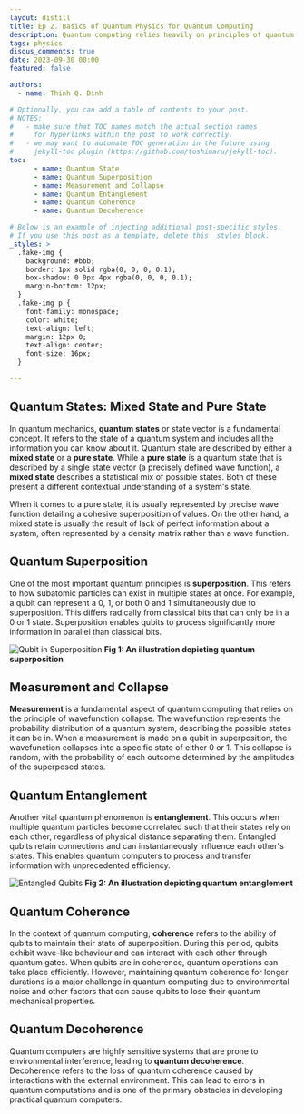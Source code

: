 ```yaml
---
layout: distill
title: Ep 2. Basics of Quantum Physics for Quantum Computing
description: Quantum computing relies heavily on principles of quantum physics to achieve its enhanced computational capabilities. Grasping some core quantum concepts is key to comprehending quantum computing on a deeper level. 
tags: physics
disqus_comments: true
date: 2023-09-30 00:00
featured: false

authors:
  - name: Thinh Q. Dinh

# Optionally, you can add a table of contents to your post.
# NOTES:
#   - make sure that TOC names match the actual section names
#     for hyperlinks within the post to work correctly.
#   - we may want to automate TOC generation in the future using
#     jekyll-toc plugin (https://github.com/toshimaru/jekyll-toc).
toc:
      - name: Quantum State
      - name: Quantum Superposition
      - name: Measurement and Collapse
      - name: Quantum Entanglement 
      - name: Quantum Coherence
      - name: Quantum Decoherence

# Below is an example of injecting additional post-specific styles.
# If you use this post as a template, delete this _styles block.
_styles: >
  .fake-img {
    background: #bbb;
    border: 1px solid rgba(0, 0, 0, 0.1);
    box-shadow: 0 0px 4px rgba(0, 0, 0, 0.1);
    margin-bottom: 12px;
  }
  .fake-img p {
    font-family: monospace;
    color: white;
    text-align: left;
    margin: 12px 0;
    text-align: center;
    font-size: 16px;
  }

---
```


## Quantum States: Mixed State and Pure State

In quantum mechanics, **quantum states** or state vector is a fundamental concept. It refers to the state of a quantum system and includes all the information you can know about it. Quantum state are described by either a **mixed state** or a **pure state**. While a **pure state** is a quantum state that is described by a single state vector (a precisely defined wave function), a **mixed state** describes a statistical mix of possible states. Both of these present a different contextual understanding of a system's state.

When it comes to a pure state, it is usually represented by precise wave function detailing a cohesive superposition of values. On the other hand, a mixed state is usually the result of lack of perfect information about a system, often represented by a density matrix rather than a wave function.


## Quantum Superposition

One of the most important quantum principles is **superposition**. This refers to how subatomic particles can exist in multiple states at once. For example, a qubit can represent a 0, 1, or both 0 and 1 simultaneously due to superposition. This differs radically from classical bits that can only be in a 0 or 1 state. Superposition enables qubits to process significantly more information in parallel than classical bits.

![Qubit in Superposition](https://www.researchgate.net/profile/I-Putu-Agus-Eka-Pratama/publication/365122869/figure/fig1/AS:11431281145671860@1681440876250/Superposition-in-quantum-computing.png)
**Fig 1: An illustration depicting quantum superposition**

## Measurement and Collapse
**Measurement** is a fundamental aspect of quantum computing that relies on the principle of wavefunction collapse. The wavefunction represents the probability distribution of a quantum system, describing the possible states it can be in. When a measurement is made on a qubit in superposition, the wavefunction collapses into a specific state of either 0 or 1. This collapse is random, with the probability of each outcome determined by the amplitudes of the superposed states.

## Quantum Entanglement 

Another vital quantum phenomenon is **entanglement**. This occurs when multiple quantum particles become correlated such that their states rely on each other, regardless of physical distance separating them. Entangled qubits retain connections and can instantaneously influence each other's states. This enables quantum computers to process and transfer information with unprecedented efficiency. 

![Entangled Qubits](https://quantumatlas.umd.edu/static/entanglement_chart-c1972bded042d9571e841ee153e5d690.png)
**Fig 2: An illustration depicting quantum entanglement**

## Quantum Coherence

In the context of quantum computing, **coherence** refers to the ability of qubits to maintain their state of superposition. During this period, qubits exhibit wave-like behaviour and can interact with each other through quantum gates. When qubits are in coherence, quantum operations can take place efficiently. However, maintaining quantum coherence for longer durations is a major challenge in quantum computing due to environmental noise and other factors that can cause qubits to lose their quantum mechanical properties.


## Quantum Decoherence

Quantum computers are highly sensitive systems that are prone to environmental interference, leading to **quantum decoherence**. Decoherence refers to the loss of quantum coherence caused by interactions with the external environment. This can lead to errors in quantum computations and is one of the primary obstacles in developing practical quantum computers.